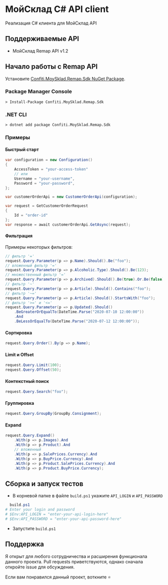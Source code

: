 # МойСклад C# API client
Реализация C# клиента для МойСклад API
## Поддерживаемые API
* МойСклад Remap API v1.2
## Начало работы c Remap API
Установите [Confiti.MoySklad.Remap.Sdk NuGet Package]().
### Package Manager Console
```
> Install-Package Confiti.MoySklad.Remap.Sdk
```
### .NET CLI
```
> dotnet add package Confiti.MoySklad.Remap.Sdk
```
### Примеры
#### Быстрый старт
```csharp
var configuration = new Configuration()
{
    AccessToken = "your-access-token"
    // или
    Username = "your-username",
    Password = "your-password",
};

var customerOrderApi = new CustomerOrderApi(configuration);

var request = GetCustomerOrderRequest
{
    Id = "order-id"
};
var response = await customerOrderApi.GetAsync(request);
```
#### Фильтрация
Примеры некоторых фильтров:
```csharp
// фильтр '='
request.Query.Parameter(p => p.Name).Should().Be("foo");
// вложенный фильтр '='
request.Query.Parameter(p => p.Alcoholic.Type).Should().Be(123);
// множественный фильтр '='
request.Query.Parameter(p => p.Archived).Should().Be(true).Or.Be(false);
// фильтр '~'
request.Query.Parameter(p => p.Article).Should().Contains("foo");
// фильтр '~='
request.Query.Parameter(p => p.Article).Should().StartsWith("foo");
// фильтр '>=' и '<='
request.Query.Parameter(p => p.Updated).Should()
    .BeGreaterOrEqualTo(DateTime.Parse("2020-07-10 12:00:00"))
    .And
    .BeLessOrEqualTo(DateTime.Parse("2020-07-12 12:00:00"));

```
#### Сортировка
```csharp
request.Query.Order().By(p => p.Name);
```
#### Limit и Offset
````csharp
request.Query.Limit(100);
request.Query.Offset(50);
````
#### Контекстный поиск
````csharp
request.Query.Search("foo");
````
#### Группировка
````csharp
request.Query.GroupBy(GroupBy.Consignment);
````
#### Expand
````csharp
request.Query.Expand()
    .With(p => p.Images).And
    .With(p => p.Product).And
    // вложенный
    .With(p => p.SalePrices.Currency).And
    .With(p => p.BuyPrice.Currency).And
    .With(p => p.Product.SalePrices.Currency).And
    .With(p => p.Product.BuyPrice.Currency);
````
## Сборка и запуск тестов
* В корневой папке в файле `build.ps1` укажите `API_LOGIN` и `API_PASSWORD`
```ps1
  build.ps1
# Enter your login and password
# $Env:API_LOGIN = "enter-your-api-login-here"
# $Env:API_PASSWORD = "enter-your-api-password-here"
```
* Запустите `build.ps1`
## Поддержка
Я открыт для любого сотрудничества и расширения функционала данного проекта. Pull requests приветствуются, однако сначала откройте issue для обсуждения.

Если вам понравился данный проект, воткните :star: